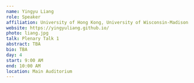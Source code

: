 ```yaml
---
name: Yingyu Liang
role: Speaker
affiliation: University of Hong Kong, University of Wisconsin-Madison
website: https://yingyuliang.github.io/
photo: liang.jpg
talk: Plenary Talk 1
abstract: TBA
bio: TBA
day: 4
start: 9:00 AM
end: 10:00 AM
location: Main Auditorium
---
```

